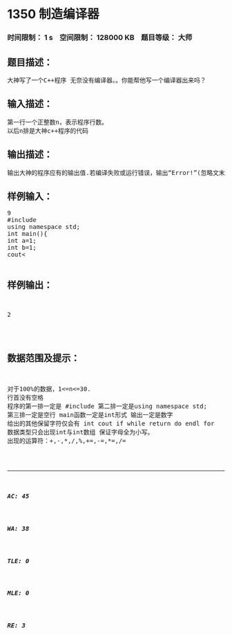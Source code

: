 # 1350 制造编译器   
### 时间限制： 1 s&nbsp;&nbsp;&nbsp;&nbsp;空间限制： 128000 KB&nbsp;&nbsp;&nbsp;&nbsp;题目等级： 大师  
## 题目描述：  

<pre>
大神写了一个C++程序 无奈没有编译器。。你能帮他写一个编译器出来吗？
</pre>
  
  
## 输入描述：  

<pre>
第一行一个正整数n，表示程序行数。  
以后n排是大神c++程序的代码
</pre>
  
  
## 输出描述：  

<pre>
输出大神的程序应有的输出值.若编译失败或运行错误，输出“Error!”(忽略文末空格与回车)
</pre>
  
  
## 样例输入：  

<pre>
9  
#include<iostream>  
using namespace std;
int main(){  
int a=1;  
int b=1;  
cout<<a+b<<endl;  
return 0;  
}
</pre>
  
  
## 样例输出：  

<pre>
2
</pre>
  
  
## 数据范围及提示：  

<pre>
对于100%的数据，1<=n<=30.  
行首没有空格  
程序的第一排一定是 #include<iostream> 第二排一定是using namespace std;  
第三排一定是空行 main函数一定是int形式 输出一定是数字  
给出的其他保留字符仅会有 int cout if while return do endl for  
数据类型只会出现int与int数组 保证字母全为小写。  
出现的运算符：+,-,*,/,%,+=,-=,*=,/=
</pre>
  
  
***  

##### AC: 45  
##### WA: 38  
##### TLE: 0  
##### MLE: 0  
##### RE: 3  
